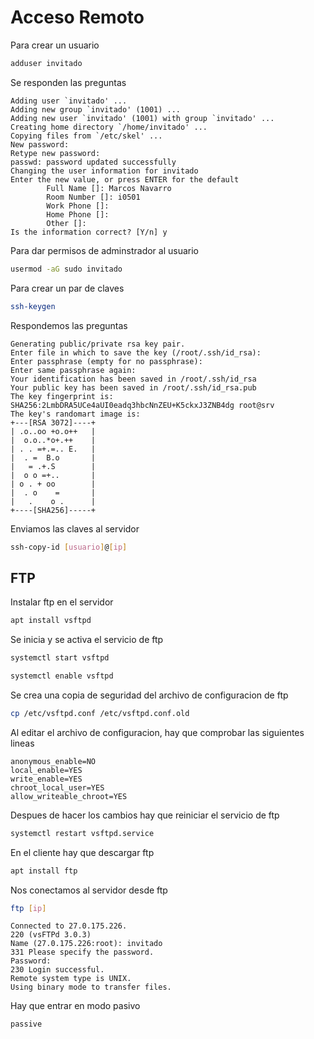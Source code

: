 # Acceso Remoto

Para crear un usuario
```bash
adduser invitado
```
Se responden las preguntas
```
Adding user `invitado' ...
Adding new group `invitado' (1001) ...
Adding new user `invitado' (1001) with group `invitado' ...
Creating home directory `/home/invitado' ...
Copying files from `/etc/skel' ...
New password: 
Retype new password: 
passwd: password updated successfully
Changing the user information for invitado
Enter the new value, or press ENTER for the default
        Full Name []: Marcos Navarro
        Room Number []: i0501
        Work Phone []: 
        Home Phone []: 
        Other []: 
Is the information correct? [Y/n] y
```
Para dar permisos de adminstrador al usuario
```bash
usermod -aG sudo invitado
```

Para crear un par de claves
```bash
ssh-keygen
```
Respondemos las preguntas
```
Generating public/private rsa key pair.
Enter file in which to save the key (/root/.ssh/id_rsa): 
Enter passphrase (empty for no passphrase): 
Enter same passphrase again: 
Your identification has been saved in /root/.ssh/id_rsa
Your public key has been saved in /root/.ssh/id_rsa.pub
The key fingerprint is:
SHA256:2LmbDRA5UCe4aUI0eadq3hbcNnZEU+K5ckxJ3ZNB4dg root@srv
The key's randomart image is:
+---[RSA 3072]----+
| .o..oo +o.o++   |
|  o.o..*o+.++    |
| . . =+.=.. E.   |
|  . =  B.o       |
|   = .+.S        |
|  o o =+..       |
| o . + oo        |
|  . o    =       |
|   .    o .      |
+----[SHA256]-----+
```
Enviamos las claves al servidor
```bash
ssh-copy-id [usuario]@[ip]
```

## FTP
Instalar ftp en el servidor
```bash
apt install vsftpd
```
Se inicia y se activa el servicio de ftp
```bash
systemctl start vsftpd
```
```bash
systemctl enable vsftpd
```
Se crea una copia de seguridad del archivo de configuracion de ftp
```bash
cp /etc/vsftpd.conf /etc/vsftpd.conf.old
```
Al editar el archivo de configuracion, hay que comprobar las siguientes lineas
```
anonymous_enable=NO
local_enable=YES
write_enable=YES
chroot_local_user=YES
allow_writeable_chroot=YES
```
Despues de hacer los cambios hay que reiniciar el servicio de ftp
```bash
systemctl restart vsftpd.service
```
En el cliente hay que descargar ftp
```bash
apt install ftp
```
Nos conectamos al servidor desde ftp
```bash
ftp [ip]
```
```
Connected to 27.0.175.226.
220 (vsFTPd 3.0.3)
Name (27.0.175.226:root): invitado
331 Please specify the password.
Password:
230 Login successful.
Remote system type is UNIX.
Using binary mode to transfer files.
```
Hay que entrar en modo pasivo
```bash
passive
```

<!--stackedit_data:
eyJoaXN0b3J5IjpbMTE4MTE5NjQ2MSwtMTgzNTAzOTMwNywtMj
c5ODQ5NTI5LC02MTkxMzI5NTYsMTcyMjkyODQ3LDg4NTc0NTg3
MywtMTgyMjY0NzY2MywtMjA4ODc0NjYxMiw3MzA5OTgxMTZdfQ
==
-->